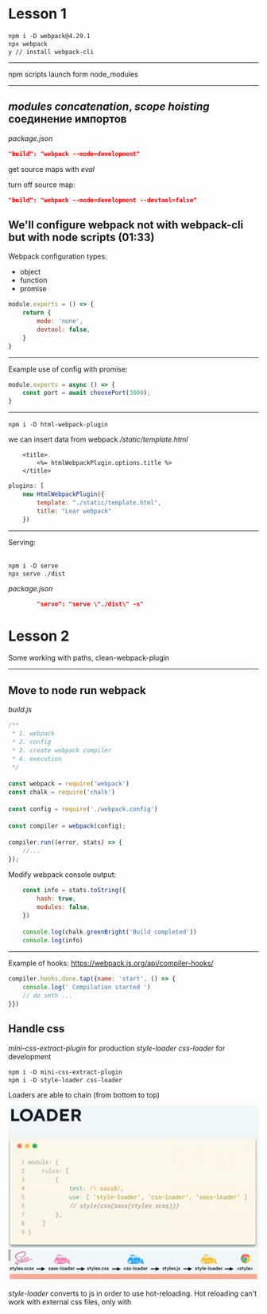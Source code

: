 # Lesson 1
```
npm i -D webpack@4.29.1
npx webpack
y // install webpack-cli
```
---
npm scripts launch form node_modules

---
_modules concatenation_, _scope hoisting_
соединение импортов
---

_package.json_
```json
"build": "webpack --mode=development"
```
get source maps with _eval_

turn off source map:
```json
"build": "webpack --mode=development --devtool=false"
```

We'll configure webpack not with webpack-cli but with node scripts (01:33)
---

Webpack configuration types:
- object
- function
- promise

```javascript
module.exports = () => {
    return {
        mode: 'none',
        devtool: false,
    }
}
```
---
Example use of config with promise:
```javascript
module.exports = async () => {
    const port = await choosePort(3000);
}
```
---

`npm i -D html-webpack-plugin`

we can insert data from webpack
_/static/template.html_
```pug
    <title>
        <%= htmlWebpackPlugin.options.title %>
    </title>
```
```javascript
plugins: [
    new HtmlWebpackPlugin({
        template: "./static/template.html",
        title: "Lear webpack"
    })
```
---
Serving:
```

npm i -D serve
npx serve ./dist
```
_package.json_
```json
        "serve": "serve \"./dist\" -s"
```

# Lesson 2
Some working with paths,
clean-webpack-plugin

---
## Move to node run webpack
_build.js_
```javascript
/**
 * 1. webpack
 * 2. config
 * 3. create webpack compiler
 * 4. execution
 */

const webpack = require('webpack')
const chalk = require('chalk')

const config = require('./webpack.config')

const compiler = webpack(config);

compiler.run((error, stats) => {
    //...
});
```
Modify webpack console output:
```javascript
    const info = stats.toString({
        hash: true,
        modules: false,
    })

    console.log(chalk.greenBright('Build completed'))
    console.log(info)
```
---
Example of hooks:
https://webpack.js.org/api/compiler-hooks/
```javascript
compiler.hooks.done.tap({name: 'start', () => {
    console.log(' Compilation started ')
    // do smth ...
}})
```
## Handle css
_mini-css-extract-plugin_ for production
_style-loader css-loader_ for development
```
npm i -D mini-css-extract-plugin
npm i -D style-loader css-loader
```

Loaders are able to chain (from bottom to top)

![](notes_images/loaders-chain.png?raw=true)
![](notes_images/why-style.png?raw=true)

_style-loader_ converts to js in order to use hot-reloading. Hot reloading can't work with external css files, only with <style> tags

_webpack.config.js_
```javascript
module: {
    rules: [
        {
            test: /\.css$/,
            use: [ 'style-loader', 'css-loader' ]
        }
    ]
}
```
---

## 1st look at webpack-dev-server

- Hot reloading is hard to maintain
- Hot reloading modifies code in dev mode, so it is different from prod

we'll test hot reloading
1. setup on server
2. setup on client
3. setup in webpack config
4. setup in source

Webpack V4
_start.js_
```javascript
        setupMiddlewares: (app) => { // add hot middleware
            app.use(
                hot(compiler, {
                    log: false,
                })
            )
        },
```
_webpack.config.js
```javascript
import {HotModuleReplacementPlugin} from "webpac";

        entry: [
            'webpack-hot-middleware/client?reload=true&quiet=true',
            SOURCE_DIRECTORY
        ],
    ...
        plugins:[
            ...
            new HotModuleReplacementPlugin()
        ]
```
_index.js_
```javascript
if (module.hot) {
    module.hot.accept('./simple-components/dom', function() {
        document.body.removeChild(element);
        element = component();
        document.body.appendChild(element);
    })
}
```

Webpack V5
out of the box?
---
react-hot-loader
used instead of webpack-hot-middleware.

# Lesson 3

## detect-port-alt

`npm i -D detect-port-alt inquirer`

---
**3 parts:**
- common
- dev
- prod


---
## babel
`% npm i -D babel-loader @babel/core`

_.babelrc.js_
caching babel config:
```javascript
api.cache.using();
```
---
preset - preconfigured set of plugins
`npm i -D @babel/preset-env`

preset_env doesn't support experimental syntax
`npm i -D @babel/plugin-proposal-class-properties`

makes code more resilient, but slower
```javascript
spec: true
```

make code faster but deviates standard
```javascript
loose: false
```

what types of modules transpiled to:
_cjs_ is bad for webpack optimization
```javascript
modules: false // 'cjs' is bad
```
---
01:05
_.browserslistrc_
---

react, react-dom, react-hot-loader
`npm i react react-dom`
`npm i -D react-hot-loader`
`npm i -D @babel/preset-react`

Modify babel config to setup for development through env

**NOTE: react-hot-loader already looks unnecessary**

---
Deal with css
use css modules:
```javascript
use: [
    'style-loader',
    {
        loader: 'css-loader',
        options: {
            modules: {localIdentName: '[path][name]__[local]--[hash:base64:5'},
        }
    }
]
```

install postcss:
`npm i -D postcss-loader`
`npm i -D postcss-preset-env`
inside postcss-preset-env we can setup options for any plugin
```javascript
use: [
    'style-loader',
    ...
    {
        loader: 'postcss-loader',
        options: {
            plugins: [
                env({
                    stage: 0,
                    features: {
                        'custom-media-queries': {
                            importFrom: [{
                                customMedia: {
                                    '--phonePortrait':
                                        '(width <= 414px)',
                                }
                            }]
                        }
                    }
                })
            ]
        }
    }
]
```

![img.png](notes_images/L3_1.png)
![img.png](notes_images/L3_2.png)

# Lesson 4.

About hot:
![img.png](notes_images/l4-1.png)
![img.png](notes_images/l4-2.png)

---
Excluding node_modules: on dev no, on prod yes because of modern syntax in old browsers
```javascript
test: /\.js$/,
exclude: /node_modules/,
```
---
## ES modules, devtools
Make node to be able to work with ES modules (import...from)

`npm install --save-dev @babel/register`
`npm install --save-dev cross-env`
_package.json_
```json
"start": "cross-env-shell NODE_ENV=development node --require @babel/register \"./scripts/webpack/start.js\"",
```
---
NOTE: babel is not merge, used the first available in the path chain
---

## Fix devtool
`devtool: 'eval-cheap-module-source-map'`
---

source map on prod is helpful when sentry used

_hidden-source-map_ - when source can't be shown for security reason
---

Error: process is not available:
`nmp i -D dotenv-webpack`
plugins:
`new DotenvWebpack(),`
---

## working with images: file-loader

`npm install file-loader --save-dev`
note not working: 
`<img src="../theme/images/myImg.png"/>`

correct:
```jsx
import React from "react";
import myImg from "../theme/images/l4-1.png"
export const MyDom = () => {
    return (
        <div>
            hello
            <img src={myImg}/>
        </div>
    )
}
```
_webpack.common.js_
```javascript
{
    test: /\.(png|jpe?g|gif)$/i,
    use: [
        {
            loader: 'file-loader',
            options: {
                name: 'images/[name].[ext]'
            }
        },
    ],
},
```
---
split to modules:
![img.png](notes_images/l4-3.png)

## Working with svg
https://vecta.io/blog/best-way-to-embed-svg

`npm i -D @svgr/webpack`

_modules/svg.js_
```javascript
export const loadSvg = () => ({
    module: {
        rules: [
            {
                test: /\.svg$/,
                issuer: /\.js$/,
                use: [
                    '@svgr/webpack',
                    {
                        loader: 'file-loader',
                        options: {
                            name: './images/[name].[ext]'
                        }
                    }
                ]
            },
            {
                test: /\.svg$/,
                issuer: /\.css$/,
                use: [
                    {
                        loader: 'file-loader',
                        options: {
                            name: './images/[name].[ext]'
                        }
                    }
                ]
            }
        ]
    }
})
```

Note: convarting svg to base64 is bad because of productivity
---

## Fonts

Use in css:
![img.png](notes_images/l5-1.png)

Actual font
![img.png](notes_images/l5-2.png)

note: system-ui

## sass

## css: split to prod & dev, minify
Note: for good performance:
- load css for every page separately
- lazy load images
---
To extract css to a separate file:
`npm i -D mini-css-extract-plugin`

Split css into dev and prod
```javascript
export const loadProdCss = () =>({
    /**
     * mini-css-extract-plugin
     * css loader (minification is added)
     * postcss loader
     */
    module: {
        rules: [
            {
                test: /\.css$/,
                use: [
                    MiniCssExtractPlugin.loader,
                    ...
                ]
            }
        ]
    },
    plugins: [
        new MiniCssExtractPlugin({
            filename: '[name].[id].css',
            chunkFilename: '[name].[id].css',
        })
    ]
    ...
})
```
---
Use css nano to minify on prod
`npm i -D cssnano`

## Images optimization

images optimization must be done with specific soft, like optimage, not with webpack

`npm i -D image-minimizer-webpack-plugin imagemin-mozjpeg imagemin-pngquant imagemin-svgo`

_optimization.js_
```javascript
import ImageMinWebpackPlugin from "imagemin-webpack";
import imageminMozJpeg from "imagemin-mozjpeg";
import imageminPngQuant from "imagemin-pngquant";
import imageminSvgo from "imagemin-svgo";

export const optimizeImages = () => ({
    plugins: [
        new ImageMinWebpackPlugin({
            imageminOptions: {
                plugins: [
                    imageminMozJpeg({
                        progressive: true,
                        quality: 60,
                    }),
                    imageminPngQuant({
                        quality: 60,
                    }),
                    imageminSvgo()
                ]
            }
        })
    ]
})
```
---
NOTE:
publicPath - to set the root of assets path for plugins (problem with 404 for assets like images in css url);
_webpack.common.js_
```javascript
output: {
    path: BUILD_DIRECTORY,
    filename: "js/bundle.js",
    publicPath: "/",
```
---

## Environment

1. API (link to api whether dev or prod)
2. conditions (dev || prod)
3. feature flags
```javascript
if (RELEASE === '2.1') {
    //...
}
```
RELEASE - feature flag

---
_webpack.commor.js_
```javascript
plugins: [
    ...
    new DefinePlugin({
        RELEASE: '2.0',
        TWO: '1+1',
        THREE: JSON.stringify(3),
        FOUR: 4,
        TRUE_SIMPLE: true,
        TRUE_STRINGIFIED: JSON.stringify(true),
    })
```
_dom.jsx_
```javascript
    console.log(RELEASE)
    console.log(TWO)
    console.log(THREE)
    console.log(FOUR)
    console.log(TRUE_SIMPLE)
    console.log(TRUE_STRINGIFIED)
```
![img.png](notes_images/l5-3.png)

we must JSON.stringify strings

__IS_ADMIN__, __STAGE__, etc

--- 
dead brunch:
`if (false) {...}`
`if (__DEV__) {...}`
---
We can set API_URI as global variable, without import
---

# Lesson 6.
https://survivejs.com/

webpack-bar - show progress
webpack-friendly-errors - show errors friendly

## Assembling optimization

formidable: dashboards for webpack, node
---
webpack-contrib - repo with official packages
---

We'll use webpack-bundle-analyzer

`npm i -D webpack-bundle-analyzer`

_package.json_
```json
"analyze": "webpack-bundle-analyzer \"./build/stats.json\"",
```

_utils.js_
```javascript
export const connectBundleAnalyzer = () => ({
    plugins: [
        new BundleAnalyzerPlugin({
            analyzerMod: 'disabled',
            openAnalyzer: false,
            generateStatsFile: true,
        })
    ]
})
```
_webpack.prod.js_
```javascript
connectBundleAnalyzer(),
```
---
NOTE:
mode 'production', 'development' in NODE_ENV is overwritten with 
_webpack.prod.js_
`mode: 'none',`
---

Reviewing bundle.js
ieefe with a lot of arguments (~1200 strings)

---
Start build optimization:
_optimization.js_
```javascript
export const optimizeBuild = () => ({
    optimization: ...
})
```

some bugs can be fixed with:
```javascript
terserOptions: {
    safari10: true,
}
```
---
!Important: don't emit errors on prod:
We got error!
```javascript
noEmitOnError: true,
```
---
chunk is like a box with modules

code splitting: split into multiple chunks
```javascript
removeEmptyChunks: true,
```
---
chunks can contain other chunks as children
---
module concatenation (scope hoisting)
ES modules are transformed to IIFEs
```javascript
concatenateModules: true,
providedExports: true
```
dependency chain: providedExports => usedExports => occurenceOrder, concatenateModules
---
turn on tree shaking:
```javascript
sideEffects: true,
```
tree shaking works only with ES modules
---

Some settings are vulnerable;
like:
we need
_package.json_ of library
```json
"sideEffects: false
```
like
```javascript
        providedExports: true,
        usedExports: true,
```
is necessary for things like `concatenateModules`, `sideEffects`
---
modulesIds, chunksIds (alternatives namedModules, namedChunks deprecated) - modules in bundle.js are marked with paths, not with numbers
we need it for development
Hot reload is faster with pathes in webpack, not with array indexes. Array indexes are faste on prod.

# Lesson 7
## ContextReplacementPlugin: select moment locales
https://medium.com/webpack/webpack-4-mode-and-optimization-5423a6bc597a

## More on tree shaking
Tree shaking able packages must contain `sideEffect: false` in package.json

For example, we must use lodash-es to be able to tree shake

----
## Hashing
`filename: "js/[contenthash].[id].bundle.js",`
---
entrypoint - mandatory point
chunkFilename for splitpoint - cut from bundle, loading on demand
`chunkFilename: 'js/[name].[chunkhash:5].[id].bundle.js",'`

_css.js_
```javascript
new MiniCssExtractPlugin({
    filename: 'css/[name].[contenthash:5].[id].css',
    chunkFilename: 'css/[name].[contenthash:5].[id].css',
})
```
NOTE: every plugin and webpack have their own hashing algorithms

If files have hash, browser can apply caching:
*cache-control* header in http response is needed

## Code splitting

In simplest case code splitting works out of the box, but only by making split points

We want vendors to one hash and our code to another, becase we don't want browser to load vendor code when we update our app.

Initial chunk - vendors (need to configure)
Async chunks - our code (no need to configure out of the box);

_.babelrc_
```javascript
    const plugins = [
        '@babel/plugin-syntax-dynamic-import',
        // ...
    ];
```

lazy load in code:
![img.png](notes_images/l7-1.png)
comment - in order to name chunks in console

https://webpack.js.org/api/module-methods/#magic-comments

---
Dynamic imports, vendors to separate bundle
```javascript
splitChunks: {
    chunks: 'all',
    minSize: 30000,
}
```

minSize - minimal size of chunk (for vendors for example if their size if greqter than 30000)

![img.png](notes_images/l7-2.png)
![img.png](notes_images/l7-3.png)

Cache group inherits options of parent
